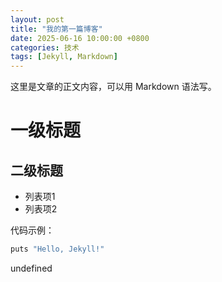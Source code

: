```yaml
---
layout: post
title: "我的第一篇博客"
date: 2025-06-16 10:00:00 +0800
categories: 技术
tags: [Jekyll, Markdown]
---
```


这里是文章的正文内容，可以用 Markdown 语法写。

# 一级标题

## 二级标题

- 列表项1
- 列表项2

代码示例：

```c
puts "Hello, Jekyll!"
```

undefined